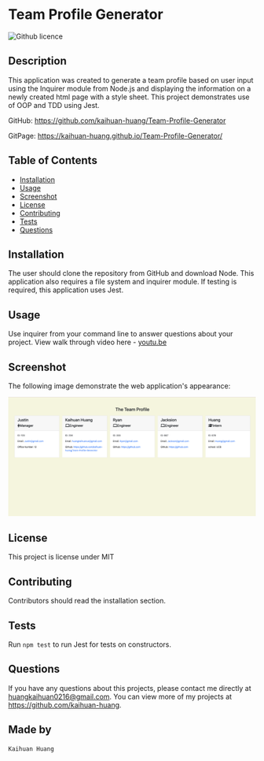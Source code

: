 # Team Profile Generator 
![Github licence](https://img.shields.io/badge/license-MIT-blue.svg)

## Description 
This application was created to generate a team profile based on user input using the Inquirer module from Node.js and displaying the information on a newly created html page with a style sheet. This project demonstrates use of OOP and TDD using Jest. 

GitHub: https://github.com/kaihuan-huang/Team-Profile-Generator

GitPage: https://kaihuan-huang.github.io/Team-Profile-Generator/
 
## Table of Contents
* [Installation](#installation)
* [Usage](#usage)
* [Screenshot](#Screenshot)
* [License](#license)
* [Contributing](#contributing)
* [Tests](#tests)
* [Questions](#questions)

## Installation 
The user should clone the repository from GitHub and download Node. This application also requires a file system and inquirer module. If testing is required, this application uses Jest. 

## Usage 
Use inquirer from your command line to answer questions about your project.
View walk through video here - [youtu.be](https://youtu.be/NcvoxJWYbmI)<br>

## Screenshot

The following image demonstrate the web application's appearance:

![Team Page](images/Team-page.png)

## License 
This project is license under MIT

## Contributing 
Contributors should read the installation section. 

## Tests
Run `npm test` to run Jest for tests on constructors. 

## Questions
If you have any questions about this projects, please contact me directly at huangkaihuan0216@gmail.com. You can view more of my projects at https://github.com/kaihuan-huang.

## Made by
```
Kaihuan Huang

```